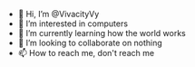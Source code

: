 - 👋 Hi, I’m @VivacityVy
- 👀 I’m interested in computers
- 🌱 I’m currently learning how the world works
- 💞️ I’m looking to collaborate on nothing
- 📫 How to reach me, don't reach me 

<!---
VivacityVy/VivacityVy is a ✨ special ✨ repository because its `README.md` (this file) appears on your GitHub profile.
You can click the Preview link to take a look at your changes.
--->
